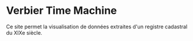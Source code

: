 # Verbier Time Machine
Ce site permet la visualisation de données extraites d'un registre cadastral du XIXe siècle.


